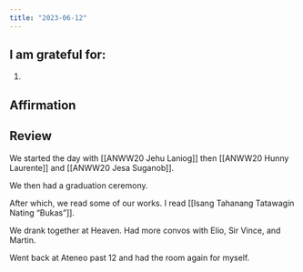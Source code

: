 ```yaml
---
title: "2023-06-12"
---
```

## I am grateful for:
1. 

## Affirmation

## Review

We started the day with [[ANWW20 Jehu Laniog]] then [[ANWW20 Hunny Laurente]] and [[ANWW20 Jesa Suganob]].

We then had a graduation ceremony.

After which, we read some of our works. I read [[Isang Tahanang Tatawagin Nating “Bukas”]].

We drank together at Heaven. Had more convos with Elio, Sir Vince, and Martin.

Went back at Ateneo past 12 and had the room again for myself.
